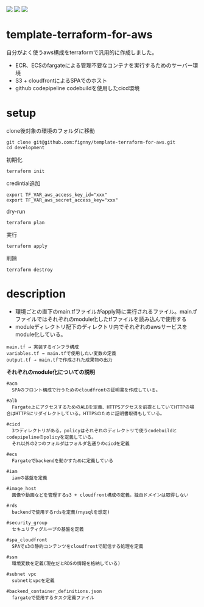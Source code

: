 ![](https://img.shields.io/badge/terraform-0.15.2-blue)
![](https://img.shields.io/badge/aws-3.53.0-orange)
![](https://img.shields.io/badge/-TerraForm%20-232F3E.svg?logo=terraform&style=flat)

# template-terraform-for-aws
自分がよく使うaws構成をterraformで汎用的に作成しました。
- ECR、ECSのfargateによる管理不要なコンテナを実行するためのサーバー環境
- S3 + cloudfrontによるSPAでのホスト
- github codepipeline codebuildを使用したcicd環境

# setup
clone後対象の環境のフォルダに移動

```
git clone git@github.com:fignny/template-terraform-for-aws.git
cd development
```
初期化
```
terraform init
```
credintial追加
```
export TF_VAR_aws_access_key_id="xxx"
export TF_VAR_aws_secret_access_key="xxx"
```
dry-run
```
terraform plan
```
実行
```
terraform apply
```
削除
```
terraform destroy
```

# description
- 環境ごとの直下のmain.tfファイルがapply時に実行されるファイル。main.tfファイルではそれぞれのmodule化したtfファイルを読み込んで使用する
- moduleディレクトリ配下のディレクトリ内でそれぞれのawsサービスをmodule化している。
```
main.tf → 実装するインフラ構成
variables.tf → main.tfで使用したい変数の定義
output.tf → main.tfで作成された成果物の出力
```


**それぞれのmodule化についての説明**

```
#acm
  SPAのフロント構成で行うためのcloudfrontの証明書を作成している。
  
#alb
  Fargate上にアクセスするためのALBを定義、HTTPSアクセスを前提としていてHTTPの場合はHTTPSにリダイレクトしている。HTTPSのために証明書取得もしている。

#cicd
  3つディレクトリがある。policyはそれぞれのディレクトリで使うcodebuildとcodepipelineのpolicyを定義している。
  それ以外の2つのフォルダはフォルダ名通りのcicdを定義

#ecs
  Fargateでbackendを動かすために定義している

#iam
  iamの基盤を定義

#image_host
  画像や動画などを管理するs3 + cloudfront構成の定義。独自ドメインは取得しない

#rds
  backendで使用するrdsを定義(ｍysqlを想定)

#security_group
  セキュリティグループの基盤を定義

#spa_cloudfront
  SPAでs3の静的コンテンツをcloudfrontで配信する処理を定義

#ssm
  環境変数を定義(現在だとRDSの情報を格納している)

#subnet vpc
  subnetとvpcを定義
  
#backend_container_definitions.json
  fargateで使用するタスク定義ファイル


